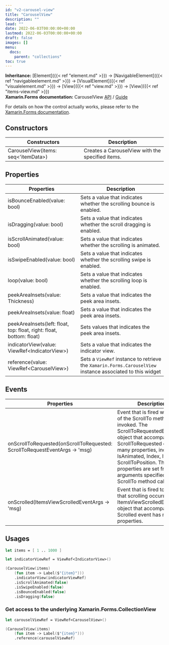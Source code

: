```yaml
---
id: "v2-carousel-view"
title: "CarouselView"
description: ""
lead: ""
date: 2022-06-03T00:00:00+00:00
lastmod: 2022-06-03T00:00:00+00:00
draft: false
images: []
menu:
  docs:
    parent: "collections"
toc: true
---
```


**Inheritance:** [Element]({{< ref "element.md" >}}) -> [NavigableElement]({{< ref "navigableelement.md" >}}) -> [VisualElement]({{< ref "visualelement.md" >}})  -> [View]({{< ref "view.md" >}}) -> [View]({{< ref "items-view.md" >}})  
**Xamarin.Forms documentation:** CarouselView [API](https://docs.microsoft.com/en-us/dotnet/api/xamarin.forms.carouselview) / [Guide](https://docs.microsoft.com/en-us/xamarin/xamarin-forms/user-interface/carouselview)

For details on how the control actually works, please refer to the [Xamarin.Forms documentation](https://docs.microsoft.com/en-us/xamarin/xamarin-forms/user-interface/carouselview).

## Constructors

| Constructors | Description |
|--|--|
| CarouselView(items: seq<'itemData>) | Creates a CarouselView with the specified items. |

## Properties

| Properties | Description |
|--|--|
| isBounceEnabled(value: bool) | Sets a value that indicates whether the scrolling bounce is enabled. |
| isDragging(value: bool) | Sets a value that indicates whether the scroll dragging is enabled. |
| isScrollAnimated(value: bool) | Sets a value that indicates whether the scrolling is animated. |
| isSwipeEnabled(value: bool) | Sets a value that indicates whether the scrolling swipe is enabled. |
| loop(value: bool) | Sets a value that indicates whether the scrolling loop is enabled. |
| peekAreaInsets(value: Thickness) | Sets a value that indicates the peek area insets. |
| peekAreaInsets(value: float) | Sets a value that indicates the peek area insets. |
| peekAreaInsets(left: float, top: float, right: float, bottom: float) | Sets values that indicates the peek area insets. |
| indicatorView(value: ViewRef&lt;IndicatorView&gt;) | Sets a value that indicates the indicator view. |
| reference(value: ViewRef&lt;CarouselView&gt;) | Sets a `ViewRef` instance to retrieve the `Xamarin.Forms.CarouselView` instance associated to this widget |

## Events

| Properties | Description |
|--|--|
| onScrollToRequested(onScrollToRequested: ScrollToRequestEventArgs -> 'msg) | Event that is fired when one of the ScrollTo methods is invoked. The ScrollToRequestedEventArgs object that accompanies the ScrollToRequested event has many properties, including IsAnimated, Index, Item, and ScrollToPosition. These properties are set from the arguments specified in the ScrollTo method calls. |
| onScrolled(ItemsViewScrolledEventArgs -> 'msg) | Event that is fired to indicate that scrolling occurred. The ItemsViewScrolledEventArgs object that accompanies the Scrolled event has many properties. |

## Usages

```fs
let items = [ 1 .. 1000 ]

let indicatorViewRef = ViewRef<IndicatorView>()

(CarouselView(items)
    (fun item -> Label($"{item}")))
    .indicatorView(indicatorViewRef)
    .isScrollAnimated(false)
    .isSwipeEnabled(false)
    .isBounceEnabled(false)
    .isDragging(false)
```

### Get access to the underlying Xamarin.Forms.CollectionView

```fs
let carouselViewRef = ViewRef<CarouselView>()

(CarouselView(items)
    (fun item -> Label($"{item}")))
    .reference(carouselViewRef)
```
